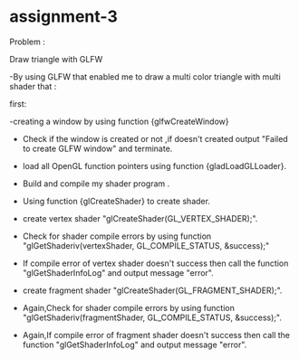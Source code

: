 # assignment-3

Problem :

Draw triangle with GLFW

-By using GLFW that enabled me to draw a multi color triangle with multi shader that :

first:

-creating a window by using function
  {glfwCreateWindow}
  
- Check if the window is created or not ,if doesn't created output "Failed to create GLFW window" and terminate.

- load all OpenGL function pointers using function {gladLoadGLLoader}.

- Build and compile my shader program .

- Using function {glCreateShader} to create shader.

- create vertex shader "glCreateShader(GL_VERTEX_SHADER);".

- Check for shader compile errors by using function "glGetShaderiv(vertexShader, GL_COMPILE_STATUS, &success);"

- If compile error of vertex shader doesn't success then call the function "glGetShaderInfoLog" and output message "error".

- create fragment shader "glCreateShader(GL_FRAGMENT_SHADER);".

- Again,Check for shader compile errors by using function "glGetShaderiv(fragmentShader, GL_COMPILE_STATUS, &success);".

- Again,If compile error of fragment shader doesn't success then call the function "glGetShaderInfoLog" and output message "error".

	
	
	
	


	



